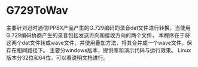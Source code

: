 # G729ToWav
主要针对迅时通信IPPBX产品产生的G.729编码的录音dat文件进行转换，当使用G.729编码协商产生的录音包括发送方向和接收方向的两个文件，
本程序在于将这两个dat文件转成wave文件，并使用叠加方法，将其合并成一个wave文件，保存在相同路径下。
主要分windows版本，提供库和演示代码与运行效果。
Linux版本分32位和64位，可以看说明文档进行。
